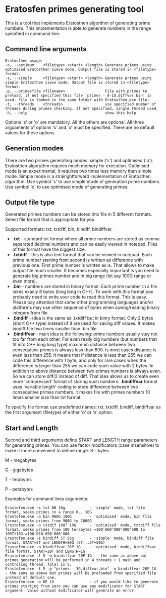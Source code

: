 # Eratosfen primes generating tool
This is a tool that implements Eratosthen algorithm of generating prime numbers.
This implementation is able to generate numbers in the range specified in command line.

## Command line arguments
```
Eratosthen usage:
-o, --optimum    <filetype> <start> <length> Generate primes using optimized Eratosthen sieve mode. Output file is stored in <filetype> format.
-s, --simple     <filetype> <start> <length> Generate primes using simple Eratosthen sieve mode. Output file is stored in <filetype> format.
-p, --primesfile <filename>                  File with primes to preload, if not specified this file 'primes - 0-1G.diffvar.bin' is used. File is looked in the same folder with Eratosthen.exe file.
-t, --threads    <threads>                   use specified number of threads during primes checking. If not specified, single thread used. 
-h, --help                                   show this help
```
Options 's' or 'o' are mandatory. All the others are optional.
All three arguaments of options 's' and 'o' must be specified. There are no default values for these options.

## Generation modes
There are two primes generating modes: simple ('s') and optimised ('o').
Eratosthen algorythm requires much memory for execution.
Optimised mode is an experimental, it requires two times less memory than simple mode.
Simple mode is a strainghtforward implementation of Eratosthen algorithm.
Use symbol 's' to use simple mode of generation prime numbers.
Use symbol 'o' to use optimised mode of generating primes.

## Output file type
Generated primes numbers can be stored into file in 5 different formats. 
Select file format that is appropriate for you.

Supported formats: txt, txtdiff, bin, bindiff, bindiffvar.
- **.txt** - standard txt format where all prime numbers are stored as comma separated decimal numbers and can be easily viewed in notepad. Files of this format have the biggest size.
- **.txtdiff** - this is also text format that can be viewed in notepad. Each prime number starting from second is written as difference with previous one. First prime number is written as is. 
That allows to make output file much smaller. It becomes especially important is you need to generate big primes number and in big range (let say 100G range or even more).
- **.bin** - numbers are stored in binary format. Each prime number in a file takes exacly 8 bytes (long long in C++). To work with this format you probably need to write your code to read this format. This is easy. 
Please pay attention that some other programming languages and/or platforms may use other sequence of bytes when saving/reading binary integers from file. 
- **.bindiff** - idea is the same as .txtdiff but in binry format. Only 2 bytes (short C++ type) instead of 8 are used for saving diff values. It makes bindiff file two times smaller than .bin file.
- **.bindiffvar** - main idea is the following: prime numbers usually stay not too far from each other. For even really big numbers (but numbers that fit into C++ long long type) maximum distance between two consequitive primes is always less than 800. 
Is most cases distance is even less than 255. It means that if distance is less than 255 we can code this difference with 1 byte, and only for rare cases when the difference is larger than 255 we can code such value with 2 bytes. 
In addition to above distance between two primes numbers is always even. So we can store diff/2 instead of diff. 
That idea allows us to create even more 'compressed' format of storing such numbers. **.bindiffvar** format uses 'variable length' coding to store difference between two consequitive primes numbers.
it makes file with primes numbers 10 times smaller size than txt format.

To specify file format use predefined names: txt, txtdiff, bindiff, bindiffvar as the first argument (filetype) of either 'o' or 's' option.

## Start and Length
Second and third arguments define START and LENGTH range parameters for generating primes.
You can use factor modificators (case insensitive) to make it more convenient to define range.
B - bytes

M - megabytes

G - gigabytes

T - terabytes

P - petabytes

Examples for command lines arguments:
```
Erastofen.exe -s txt 0B 10g           - 'simple' mode, txt file format, seeks primes in a range 0...10G 
Erastofen.exe -o bin 900G 100G        - 'optimised' mode, bin file format, seeks primes from 900G to 1000G
Erastofen.exe -o txtdif 100T 10G      - 'optimised' mode, txtdiff file format, seeks primes from 100 terabytes =100'000'000'000'000 to 100T+10G =100'010'000'000'000
Erastofen.exe -s bindiff 5T 50g       - 'simple' mode, bindiff file format, START=5T and LENGTH=50G (5T...5T+50G)
Erastofen.exe -o bindiffvar 20P 1G    - 'optimised' mode, bindiffvar file format, START=20T and LENGTH=1G
Erastofen.exe -t 5 -o bindiffvar 20P 1G  - the same as above but primes generation will be performed in 4 threads + 1 main and controling thread. Total is 5.
Erastofen.exe -t 5 -p "primes - 3G.diffvar.bin" -o bindiffvar 20P 1G   - the same as above but primes will be preloaded from specified file instead of default one.
Erastofen.exe -o 0P 1G                - if you would like to generate primes starting from zero you can use any modificator for START argument. Value without modificator will generate an error.
```
